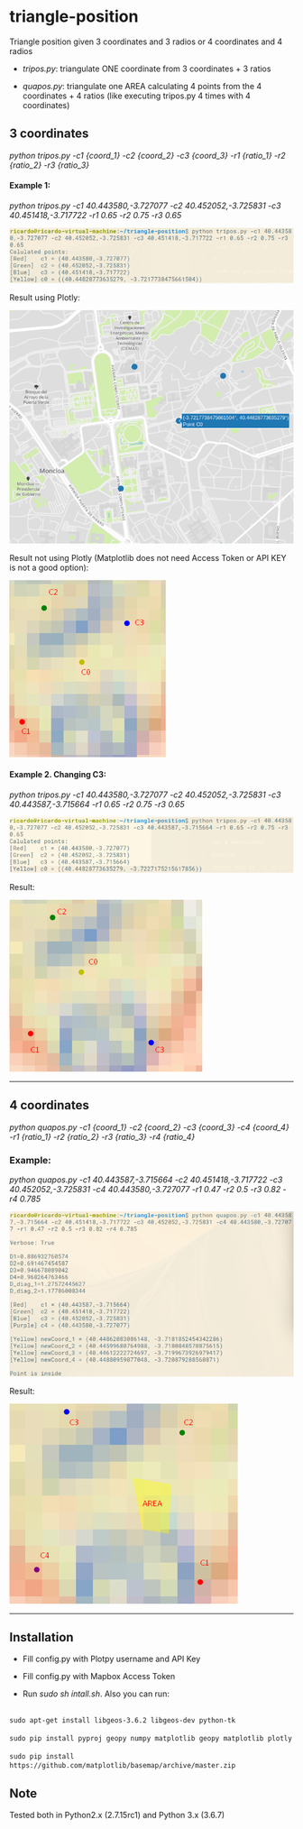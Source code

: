 # triangle-position
Triangle position given 3 coordinates and 3 radios or 4 coordinates and 4 radios

- *tripos.py*: triangulate ONE coordinate from 3 coordinates + 3 ratios

- *quapos.py*: triangulate one AREA calculating 4 points from the 4 coordinates + 4 ratios (like executing tripos.py 4 times with 4 coordinates)


## 3 coordinates

*python tripos.py -c1 {coord_1} -c2 {coord_2} -c3 {coord_3} -r1 {ratio_1} -r2 {ratio_2} -r3 {ratio_3}*

#### Example 1:

*python tripos.py -c1 40.443580,-3.727077 -c2 40.452052,-3.725831 -c3 40.451418,-3.717722 -r1 0.65 -r2 0.75 -r3 0.65*

![Screenshot](images/tri2.png)

Result using Plotly:

![Screenshot](images/tri5.png)

Result not using Plotly (Matplotlib does not need Access Token or API KEY is not a good option):

![Screenshot](images/tri1.png)

#### Example 2. Changing C3:

*python tripos.py -c1 40.443580,-3.727077 -c2 40.452052,-3.725831 -c3 40.443587,-3.715664 -r1 0.65 -r2 0.75 -r3 0.65*

![Screenshot](images/tri4.png)

Result:

![Screenshot](images/tri3.png)

--------------------------------------------

## 4 coordinates
*python quapos.py -c1 {coord_1} -c2 {coord_2} -c3 {coord_3} -c4 {coord_4} -r1 {ratio_1} -r2 {ratio_2} -r3 {ratio_3} -r4 {ratio_4}*

### Example:

*python quapos.py -c1 40.443587,-3.715664 -c2 40.451418,-3.717722 -c3 40.452052,-3.725831 -c4 40.443580,-3.727077 -r1 0.47 -r2 0.5 -r3 0.82 -r4 0.785*

![Screenshot](images/quatri2.png)

Result:

![Screenshot](images/quatri1.png)

--------------------------------------------

## Installation

- Fill config.py with Plotpy username and API Key

- Fill config.py with Mapbox Access Token

- Run *sudo sh intall.sh*. Also you can run:

``` 

sudo apt-get install libgeos-3.6.2 libgeos-dev python-tk

sudo pip install pyproj geopy numpy matplotlib geopy matplotlib plotly

sudo pip install https://github.com/matplotlib/basemap/archive/master.zip

``` 


## Note

Tested both in Python2.x (2.7.15rc1) and Python 3.x (3.6.7)
